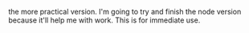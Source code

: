 the more practical version. I'm going to try and finish the node version because it'll help me with work. This is for immediate use.

